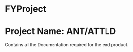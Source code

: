# FYProject

# Project Name: ANT/ATTLD

Contains all the Documentation required for the end product.
